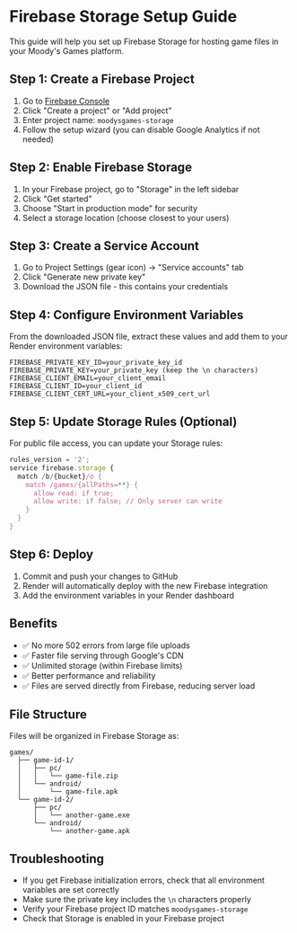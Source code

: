# Firebase Storage Setup Guide

This guide will help you set up Firebase Storage for hosting game files in your Moody's Games platform.

## Step 1: Create a Firebase Project

1. Go to [Firebase Console](https://console.firebase.google.com/)
2. Click "Create a project" or "Add project"
3. Enter project name: `moodysgames-storage`
4. Follow the setup wizard (you can disable Google Analytics if not needed)

## Step 2: Enable Firebase Storage

1. In your Firebase project, go to "Storage" in the left sidebar
2. Click "Get started"
3. Choose "Start in production mode" for security
4. Select a storage location (choose closest to your users)

## Step 3: Create a Service Account

1. Go to Project Settings (gear icon) → "Service accounts" tab
2. Click "Generate new private key"
3. Download the JSON file - this contains your credentials

## Step 4: Configure Environment Variables

From the downloaded JSON file, extract these values and add them to your Render environment variables:

```
FIREBASE_PRIVATE_KEY_ID=your_private_key_id
FIREBASE_PRIVATE_KEY=your_private_key (keep the \n characters)
FIREBASE_CLIENT_EMAIL=your_client_email
FIREBASE_CLIENT_ID=your_client_id
FIREBASE_CLIENT_CERT_URL=your_client_x509_cert_url
```

## Step 5: Update Storage Rules (Optional)

For public file access, you can update your Storage rules:

```javascript
rules_version = '2';
service firebase.storage {
  match /b/{bucket}/o {
    match /games/{allPaths=**} {
      allow read: if true;
      allow write: if false; // Only server can write
    }
  }
}
```

## Step 6: Deploy

1. Commit and push your changes to GitHub
2. Render will automatically deploy with the new Firebase integration
3. Add the environment variables in your Render dashboard

## Benefits

- ✅ No more 502 errors from large file uploads
- ✅ Faster file serving through Google's CDN
- ✅ Unlimited storage (within Firebase limits)
- ✅ Better performance and reliability
- ✅ Files are served directly from Firebase, reducing server load

## File Structure

Files will be organized in Firebase Storage as:
```
games/
  ├── game-id-1/
  │   ├── pc/
  │   │   └── game-file.zip
  │   └── android/
  │       └── game-file.apk
  └── game-id-2/
      ├── pc/
      │   └── another-game.exe
      └── android/
          └── another-game.apk
```

## Troubleshooting

- If you get Firebase initialization errors, check that all environment variables are set correctly
- Make sure the private key includes the `\n` characters properly
- Verify your Firebase project ID matches `moodysgames-storage`
- Check that Storage is enabled in your Firebase project